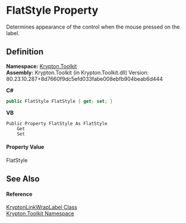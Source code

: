 # FlatStyle Property


Determines appearance of the control when the mouse pressed on the label.



## Definition
**Namespace:** <a href="79d2eac2-21f4-54ff-7552-b20c33c30600.md">Krypton.Toolkit</a>  
**Assembly:** Krypton.Toolkit (in Krypton.Toolkit.dll) Version: 80.23.10.287+8d7660f9dc5efd033fabe008ebfb904beab6d444

**C#**
``` C#
public FlatStyle FlatStyle { get; set; }
```
**VB**
``` VB
Public Property FlatStyle As FlatStyle
	Get
	Set
```



#### Property Value
FlatStyle

## See Also


#### Reference
<a href="4658dacc-0d47-1844-78c6-3bbeca5c9472.md">KryptonLinkWrapLabel Class</a>  
<a href="79d2eac2-21f4-54ff-7552-b20c33c30600.md">Krypton.Toolkit Namespace</a>  
